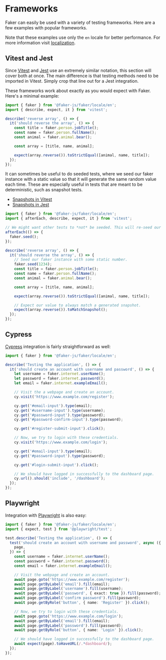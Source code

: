 # Frameworks

Faker can easily be used with a variety of testing frameworks. Here are a few examples with popular frameworks.

Note that these examples use only the `en` locale for better performance. For more information visit [localization](./localization.md).

## Vitest and Jest

Since [Vitest](https://vitest.dev/) and [Jest](https://jestjs.io/) use an extremely similar notation, this section will cover both at once.
The main difference is that testing methods need to be imported in Vitest.
Simply crop that line out for a Jest integration.

These frameworks work about exactly as you would expect with Faker. Here's a minimal example:

```ts
import { faker } from '@faker-js/faker/locale/en';
import { describe, expect, it } from 'vitest';

describe('reverse array', () => {
  it('should reverse the array', () => {
    const title = faker.person.jobTitle();
    const name = faker.person.fullName();
    const animal = faker.animal.bear();

    const array = [title, name, animal];

    expect(array.reverse()).toStrictEqual([animal, name, title]);
  });
});
```

It can sometimes be useful to do seeded tests, where we seed our faker instance with a static value so that it will generate the same random value each time.
These are especially useful in tests that are meant to be deterministic, such as snapshot tests.

- [Snapshots in Vitest](https://vitest.dev/guide/snapshot.html)
- [Snapshots in Jest](https://jestjs.io/docs/snapshot-testing)

```ts
import { faker } from '@faker-js/faker/locale/en';
import { afterEach, describe, expect, it } from 'vitest';

// We might want other tests to *not* be seeded. This will re-seed our faker instance after each test.
afterEach(() => {
  faker.seed();
});

describe('reverse array', () => {
  it('should reverse the array', () => {
    // Seed our faker instance with some static number.
    faker.seed(1234);
    const title = faker.person.jobTitle();
    const name = faker.person.fullName();
    const animal = faker.animal.bear();

    const array = [title, name, animal];

    expect(array.reverse()).toStrictEqual([animal, name, title]);

    // Expect our value to always match a generated snapshot.
    expect(array.reverse()).toMatchSnapshot();
  });
});
```

## Cypress

[Cypress](https://www.cypress.io/) integration is fairly straightforward as well:

```ts
import { faker } from '@faker-js/faker/locale/en';

describe('Testing the application', () => {
  it('should create an account with username and password', () => {
    let username = faker.internet.userName();
    let password = faker.internet.password();
    let email = faker.internet.exampleEmail();

    // Visit the a webpage and create an account.
    cy.visit('https://www.example.com/register');

    cy.get('#email-input').type(email);
    cy.get('#username-input').type(username);
    cy.get('#password-input').type(password);
    cy.get('#password-confirm-input').type(password);

    cy.get('#register-submit-input').click();

    // Now, we try to login with these credentials.
    cy.visit('https://www.example.com/login');

    cy.get('#email-input').type(email);
    cy.get('#password-input').type(password);

    cy.get('#login-submit-input').click();

    // We should have logged in successfully to the dashboard page.
    cy.url().should('include', '/dashboard');
  });
});
```

## Playwright

Integration with [Playwright](https://playwright.dev/) is also easy:

```ts
import { faker } from '@faker-js/faker/locale/en';
import { expect, test } from '@playwright/test';

test.describe('Testing the application', () => {
  test('should create an account with username and password', async ({
    page,
  }) => {
    const username = faker.internet.userName();
    const password = faker.internet.password();
    const email = faker.internet.exampleEmail();

    // Visit the webpage and create an account.
    await page.goto('https://www.example.com/register');
    await page.getByLabel('email').fill(email);
    await page.getByLabel('username').fill(username);
    await page.getByLabel('password', { exact: true }).fill(password);
    await page.getByLabel('confirm password').fill(password);
    await page.getByRole('button', { name: 'Register' }).click();

    // Now, we try to login with these credentials.
    await page.goto('https://www.example.com/login');
    await page.getByLabel('email').fill(email);
    await page.getByLabel('password').fill(password);
    await page.getByRole('button', { name: 'Login' }).click();

    // We should have logged in successfully to the dashboard page.
    await expect(page).toHaveURL(/.*dashboard/);
  });
});
```

